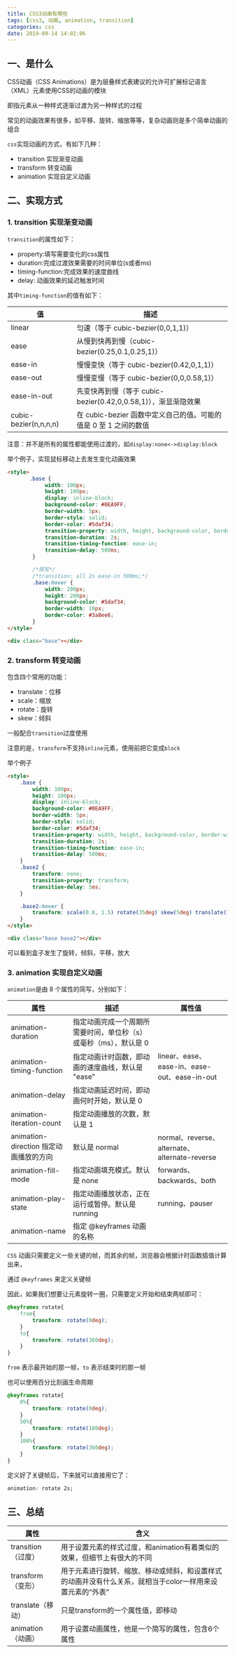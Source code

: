 ```yaml
---
title: CSS3动画有哪些
tags: [css3, 动画, animation, transition]
categories: css
date: 2019-09-14 14:02:06
---
```


## 一、是什么

CSS动画（CSS Animations）是为层叠样式表建议的允许可扩展标记语言（XML）元素使用CSS的动画的模块

即指元素从一种样式逐渐过渡为另一种样式的过程

常见的动画效果有很多，如平移、旋转、缩放等等，复杂动画则是多个简单动画的组合

`css`实现动画的方式，有如下几种：

- transition 实现渐变动画
- transform 转变动画
- animation 实现自定义动画

## 二、实现方式

### 1. transition 实现渐变动画

`transition`的属性如下：

- property:填写需要变化的css属性
- duration:完成过渡效果需要的时间单位(s或者ms)
- timing-function:完成效果的速度曲线
- delay: 动画效果的延迟触发时间

其中`timing-function`的值有如下：

| 值 | 描述 |
| --- | --- |
| linear | 匀速（等于 cubic-bezier(0,0,1,1)） |
| ease | 从慢到快再到慢（cubic-bezier(0.25,0.1,0.25,1)） |
| ease-in | 慢慢变快（等于 cubic-bezier(0.42,0,1,1)） |
| ease-out | 慢慢变慢（等于 cubic-bezier(0,0,0.58,1)） |
| ease-in-out | 先变快再到慢（等于 cubic-bezier(0.42,0,0.58,1)），渐显渐隐效果 |
| cubic-bezier(n,n,n,n) | 在 cubic-bezier 函数中定义自己的值。可能的值是 0 至 1 之间的数值 |

注意：并不是所有的属性都能使用过渡的，如`display:none<->display:block`

举个例子，实现鼠标移动上去发生变化动画效果

```html
<style>
       .base {
            width: 100px;
            height: 100px;
            display: inline-block;
            background-color: #0EA9FF;
            border-width: 5px;
            border-style: solid;
            border-color: #5daf34;
            transition-property: width, height, background-color, border-width;
            transition-duration: 2s;
            transition-timing-function: ease-in;
            transition-delay: 500ms;
        }

        /*简写*/
        /*transition: all 2s ease-in 500ms;*/
        .base:hover {
            width: 200px;
            height: 200px;
            background-color: #5daf34;
            border-width: 10px;
            border-color: #3a8ee6;
        }
</style>

<div class="base"></div>
```

### 2. transform 转变动画

包含四个常用的功能：

- translate：位移
- scale：缩放
- rotate：旋转
- skew：倾斜

一般配合`transition`过度使用

注意的是，`transform`不支持`inline`元素，使用前把它变成`block`

举个例子

```html
<style>
    .base {
        width: 100px;
        height: 100px;
        display: inline-block;
        background-color: #0EA9FF;
        border-width: 5px;
        border-style: solid;
        border-color: #5daf34;
        transition-property: width, height, background-color, border-width;
        transition-duration: 2s;
        transition-timing-function: ease-in;
        transition-delay: 500ms;
    }
    .base2 {
        transform: none;
        transition-property: transform;
        transition-delay: 5ms;
    }

    .base2:hover {
        transform: scale(0.8, 1.5) rotate(35deg) skew(5deg) translate(15px, 25px);
    }
</style>

<div class="base base2"></div>
```

可以看到盒子发生了旋转，倾斜，平移，放大

### 3. animation 实现自定义动画

`animation`是由 8 个属性的简写，分别如下：

| 属性 | 描述 | 属性值 |
| --- | --- | --- |
| animation-duration | 指定动画完成一个周期所需要时间，单位秒（s）或毫秒（ms），默认是 0 |  |
| animation-timing-function | 指定动画计时函数，即动画的速度曲线，默认是 "ease" | linear、ease、ease-in、ease-out、ease-in-out |
| animation-delay | 指定动画延迟时间，即动画何时开始，默认是 0 |  |
| animation-iteration-count | 指定动画播放的次数，默认是 1 |  |
| animation-direction 指定动画播放的方向 | 默认是 normal | normal、reverse、alternate、alternate-reverse |
| animation-fill-mode | 指定动画填充模式。默认是 none | forwards、backwards、both |
| animation-play-state | 指定动画播放状态，正在运行或暂停。默认是 running | running、pauser |
| animation-name | 指定 @keyframes 动画的名称 |  |

`CSS` 动画只需要定义一些关键的帧，而其余的帧，浏览器会根据计时函数插值计算出来，

通过 `@keyframes` 来定义关键帧

因此，如果我们想要让元素旋转一圈，只需要定义开始和结束两帧即可：

```css
@keyframes rotate{
    from{
        transform: rotate(0deg);
    }
    to{
        transform: rotate(360deg);
    }
}
```

`from` 表示最开始的那一帧，`to` 表示结束时的那一帧

也可以使用百分比刻画生命周期

```css
@keyframes rotate{
    0%{
        transform: rotate(0deg);
    }
    50%{
        transform: rotate(180deg);
    }
    100%{
        transform: rotate(360deg);
    }
}
```

定义好了关键帧后，下来就可以直接用它了：

```css
animation: rotate 2s;
```

## 三、总结

| 属性              | 含义 |
|-----------------| --- |
| transition（过度）  | 用于设置元素的样式过度，和animation有着类似的效果，但细节上有很大的不同 |
| transform（变形）   | 用于元素进行旋转、缩放、移动或倾斜，和设置样式的动画并没有什么关系，就相当于color一样用来设置元素的“外表” |
| translate（移动）   | 只是transform的一个属性值，即移动 |
| animation（动画）   | 用于设置动画属性，他是一个简写的属性，包含6个属性 |
